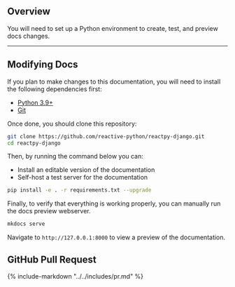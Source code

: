 ## Overview

<p class="intro" markdown>

You will need to set up a Python environment to create, test, and preview docs changes.

</p>

---

## Modifying Docs

If you plan to make changes to this documentation, you will need to install the following dependencies first:

-   [Python 3.9+](https://www.python.org/downloads/)
-   [Git](https://git-scm.com/downloads)

Once done, you should clone this repository:

```bash linenums="0"
git clone https://github.com/reactive-python/reactpy-django.git
cd reactpy-django
```

Then, by running the command below you can:

-   Install an editable version of the documentation
-   Self-host a test server for the documentation

```bash linenums="0"
pip install -e . -r requirements.txt --upgrade
```

Finally, to verify that everything is working properly, you can manually run the docs preview webserver.

```bash linenums="0"
mkdocs serve
```

Navigate to `http://127.0.0.1:8000` to view a preview of the documentation.

## GitHub Pull Request

{% include-markdown "../../includes/pr.md" %}
